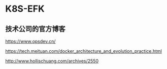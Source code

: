 # K8S-EFK

## 技术公司的官方博客

https://www.opsdev.cn/

https://tech.meituan.com/docker_architecture_and_evolution_practice.html

http://www.hollischuang.com/archives/2550
